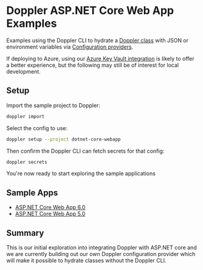 ﻿# Doppler ASP.NET Core Web App Examples

Examples using the Doppler CLI to hydrate a [Doppler class](./Models/Doppler.cs) with JSON or environment variables via [Configuration providers](httpshttps://docs.microsoft.com/en-gb/aspnet/core/fundamentals/configuration/?view=aspnetcore-6.0).

If deploying to Azure, using our [Azure Key Vault integration](https://docs.doppler.com/docs/azure-key-vault) is likely to offer a better experience, but the following may still be of interest for local development.

## Setup

Import the sample project to Doppler:

```sh
doppler import
```

Select the config to use:

```sh
doppler setup --project dotnet-core-webapp
```

Then confirm the Doppler CLI can fetch secrets for that config:

```sh
doppler secrets
```

You're now ready to start exploring the sample applications

## Sample Apps

- [ASP.NET Core Web App 6.0](./web-app-6.0)
- [ASP.NET Core Web App 5.0](./web-app-5.0)

## Summary

This is our initial exploration into integrating Doppler with ASP.NET core and we are currently building out our own Doppler configuration provider which will make it possible to hydrate classes without the Doppler CLI.